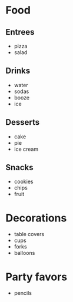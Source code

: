 # Food

## Entrees
- pizza
- salad

## Drinks
- water
- sodas
- booze
- ice

## Desserts
- cake
- pie
- ice cream

## Snacks
- cookies
- chips
- fruit

# Decorations
- table covers
- cups
- forks
- balloons

# Party favors
- pencils
